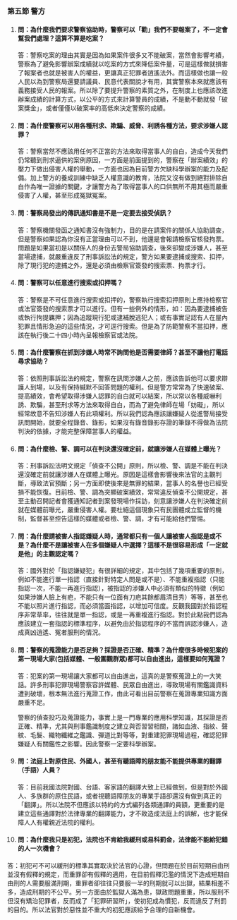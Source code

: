 ### 第五節 警方

1. #### 問：為什麼我們要求警察協助時，警察可以「勸」我們不要報案了，不一定會幫我們處理？這算不算是吃案？

   答：警察吃案的理由其實是因為如果案件很多又不能破案，當然會影響考績，警察為了避免影響辦案成績就以吃案的方式來降低案件量，可是這樣做就損害了報案者也就是被害人的權益，更讓真正犯罪者逍遙法外。而這樣做也讓一般人民以為到警察局還要請議員、民意代表關說才有用，其實警察本來就應該有義務接受人民的報案。所以除了要提升警察的素質之外，在制度上也應該改進辦案成績的計算方式，以公平的方式來計算警員的成績，不是動不動就發「破案獎金」，或者僅僅以破案率的高低來決定警察的成績。

2. #### 問：為什麼警察可以用各種刑求、欺騙、威脅、利誘各種方法，要求涉嫌人認罪？

   答：警察當然不應該用任何不正當的方法來取得當事人的自白，造成今天我們仍常聽到刑求逼供的案例原因，一方面是前面提到的，警察在「辦案績效」的壓力下做出侵害人權的舉動，一方面也因為目前警方欠缺科學辦案的能力及配備。加上警方的養成訓練中缺乏人權意識的教育，法院又沒有做到絕對排除自白作為唯一證據的關鍵，才讓警方為了取得當事人的口供無所不用其極而嚴重侵害了人權，甚至形成冤獄冤案。

3. #### 問：警察局發出的傳訊通知書是不是一定要去接受偵訊？

   答：警察機關發函之通知書沒有強制力，目的是在請案件的關係人協助調查，但是警察如果認為你沒有正當理由可以不到，他還是會報請檢察官核發拘票。問題是如果當初是以關係人的身份去警局協助調查，後來卻變成涉嫌人，甚至當場逮捕，就嚴重違反了刑事訴訟法的規定，警方如果要逮捕或搜索、扣押，除了現行犯的逮捕之外，還是必須由檢察官簽發的搜索票、拘票才行。

4. #### 問：警察可以任意進行搜索或扣押嗎？

   答：警察是不可任意進行搜索或扣押的，警察執行搜索扣押原則上應持檢察官或法官簽發的搜索票才可以進行。但有一些例外的情形，如：因為要逮捕被告或執行拘提羈押；因為追蹤現行犯或逮補脫逃犯人；或有事實足認有人在屋內犯罪且情形急迫的這些情況，才可逕行搜索。但是為了防範警察不當扣押，應該在執行後二十四小時內呈報檢察官或法院。

5. #### 問：為什麼警察在抓到涉嫌人時常不詢問他是否需要律師？甚至不讓他打電話尋求協助？

   答：依照刑事訴訟法的規定，警察在訊問涉嫌人之前，應該告訴他可以要求辯護人到場，以及有保持緘默不回答問題的權利。但是警方常常為了快速破案、提高績效，會希望取得涉嫌人認罪的自白就可以結案，所以常以各種威嚇利誘、欺騙，甚至刑求等方法來取得自白，而為了避免律師在場「妨礙」，所以經常故意不告知涉嫌人有此項權利。所以我們認為應該讓嫌疑人從進警局接受訊問開始，就要全程錄音、錄影，如果沒有錄音錄影存證的筆錄不得做為法院判決的依據，才能完整保障當事人的權益。

6. #### 問：為什麼檢、警、調可以在判決還沒確定前，就讓涉嫌人在媒體上曝光？

   答：刑事訴訟法明文規定「偵查不公開」原則，所以檢、警、調是不能在判決還沒確定前就讓涉嫌人在媒體上曝光。原因是這樣會影響後來法官的主觀判斷，導致法官預斷；另一方面即使後來是無罪的結果，當事人的名譽也已經受損不能恢復。目前檢、警、調為突顯破案績效，常常違反偵查不公開規定，甚至主動召開記者會獲通知記者到案發現場作採訪，刻意讓涉嫌人在判決確定前就在媒體前曝光，嚴重侵害人權。要杜絕這個現象只有民團體成立監督的機制，監督甚至控告這樣的媒體或者檢、警、調，才有可能給他們警惕。

7. #### 問：為什麼請被害人指認嫌疑人時，通常都只有一個人讓被害人指認是或不是？為什麼不是讓被害人在多個嫌疑人中選擇？這樣不是很容易形成「一定就是他」的主觀認定嗎？

   答：國外對於「指認嫌疑犯」有很詳細的規定，其中包括了幾項重要的原則，例如不能進行單一指認（直接針對特定人問是或不是）、不能重複指認（只能指認一次，不能一再進行指認），被指認的涉嫌人中必須有類似的特徵（例如如果涉嫌人臉上有疤，不能只有一位面有刀疤其餘都眉清目秀）等等，甚至也不能以照片進行指認，而必須當面指認，以增加可信度。反觀我國對於指認程序非常草率，往往就是單一指認，或是一再重複進行指認。對於此點我們認為應該建立一套指認的標準程序，以避免由於指認程序的不當而誤認涉嫌人，造成真凶逍遙、冤者服刑的情況。

8. #### 問：警察的蒐證能力是否足夠？採證是否正確、精準？為什麼很多時候犯案的第一現場大家(包括媒體、一般圍觀群眾)都可以自由進出，這樣要如何蒐證？

   答：犯案的第一現場讓大家都可以自由進出，這真的是警察蒐證上的一大笑話。許多刑事犯罪現場警察容許媒體、民眾自由進出，導致現場有關鑑識資料遭到破壞，根本無法進行蒐證工作，由此可看出目前警察在蒐證專業知識方面嚴重不足。
   
   警察的偵查投巧及蒐證能力，事實上是一門專業的應用科學知識，其採證是否正確、精準，尤其與刑事鑑識制度之建立與否習習相關，諸如血液、指紋、聲紋、毛髮、織物纖維之鑑識、彈道比對等等，對重建犯罪現場過程，確認犯罪嫌疑人有關鑑性之影響。因此警察一定要科學辦案。

9. #### 問：法庭上對原住民、外國人，甚至有聽語障的朋友能不能提供專業的翻譯（手語）人員？

   答：目前我國法院對國、台語、客家語的翻譯大致上已經做到，但是對於外國人、多族群的原住民語，或者視聽語障朋友的專業手語卻還沒有做到真正的「翻譯」。所以法院不但應該以特約的方式編列各類通譯的員額，更重要的是建立這些通譯對於法律專業的翻譯能力，才不致造成法庭上的誤解，也才能保障人人有權親近法院的權利。

10. #### 問：為什麼我只是初犯，法院也不肯給我緩刑或易科罰金，法律能不能給犯錯的人一次機會？

   答：初犯可不可以緩刑的標準其實取決於法官的心證，但問題在於目前短期自由刑並沒有假釋的規定，而重罪卻有假釋的適用，在目前假釋氾濫的情況下造成短期自由刑的人需要服滿刑期，重罪者卻往往只要服一半的刑期就可以出獄，結果相差不多，造成刑期的不公平。另一方面由於監獄人滿為患，獄政問題重重，所以服刑不但沒有矯治犯罪者，反而成了「犯罪研習所」，使初犯成為慣犯，反而違反了刑罰的目的。所以法官對於惡性並不重大的初犯應該給予合理的自新機會。